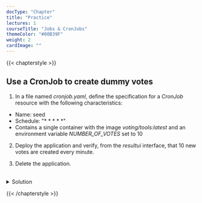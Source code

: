```yaml
---
docType: "Chapter"
title: "Practice"
lectures: 1
courseTitle: "Jobs & CronJobs"
themeColor: "#00B39F"
weight: 2
cardImage: ""
---
```

{{< chapterstyle >}}


## Use a CronJob to create dummy votes

1. In a file named *cronjob.yaml*, define the specification for a *CronJob* resource with the following characteristics:

- Name: seed
- Schedule: "* * * * *"
- Contains a single container with the image *voting/tools:latest* and an environment variable *NUMBER_OF_VOTES* set to 10

2. Deploy the application and verify, from the *resultui* interface, that 10 new votes are created every minute.

3. Delete the application.

<br/>
<details>
<summary markdown="span">Solution</summary>

1. The specification to define the *seed* CronJob is as follows:

    ``` yaml {filename="cronjob.yaml"}
    apiVersion: batch/v1
    kind: CronJob
    metadata:
      name: seed
    spec:
      schedule: "* * * * *"
      jobTemplate:
        metadata:
          name: seed
        spec:
          template:
            spec:
              containers:
              - image: voting/tools:latest
                name: seed
                env:
                - name: NUMBER_OF_VOTES
                  value: "10"
                imagePullPolicy: Always
              restartPolicy: OnFailure
    ```

2. Deploy the application with the following command from the *manifests* directory:

``` bash
kubectl apply -f .
```

Using the IP address of one of the cluster nodes, you can access the vote and result interfaces via ports *31000* and *31001* respectively. If you observe the *result* interface for a few minutes, you will see that 10 new votes are created every minute.

{{< image src="/images/learning-path/intro-kubernetes/resources/job/practice/result.png" align="center" width="100%" alt="Results" >}}

3. Delete the application with the following command from the *manifests* directory:

``` bash
kubectl delete -f .
```

</details>

{{< /chapterstyle >}}